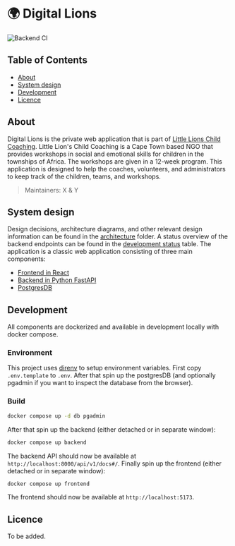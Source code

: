# :earth_africa: Digital Lions 

![Backend CI](https://github.com/guyonmatteau/digital-lions/actions/workflows/ci.yml/badge.svg)

## Table of Contents
- [About](#-about)
- [System design](#-system-design)
- [Development](#-development)
- [Licence](#-licence)


## About

Digital Lions is the private web application that is part of [Little Lions Child Coaching](https://littlelionschildcoaching.com/). Little Lion's Child Coaching is a Cape Town based NGO that provides workshops in social and emotional skills for children in the townships of Africa. The workshops are given in a 12-week program. This application is designed to help the coaches, volunteers, and administrators to keep track of the children, teams, and workshops. 

  > Maintainers: X & Y


## System design

Design decisions, architecture diagrams, and other relevant design information can be found in the [architecture](architecture) folder. A status overview of the backend endpoints can be found in the [development status](architecture/README.md) table.
The application is a classic web application consisting of three main components:
- [Frontend in React](frontend)
- [Backend in Python FastAPI](backend)
- [PostgresDB](architecture/decisions/00-inital-concept.md)


## Development

All components are dockerized and available in development locally with docker compose. 

### Environment

This project uses [direnv](https://direnv.net/) to setup environment variables. First copy `.env.template` to `.env`. After that spin up the postgresDB (and optionally pgadmin if you want to inspect the database from the browser).

### Build
```bash
docker compose up -d db pgadmin
```
After that spin up the backend (either detached or in separate window):
```bash
docker compose up backend
```
The backend API should now be available at `http://localhost:8000/api/v1/docs#/`. Finally spin up the frontend (either detached or in separate window):
```bash
docker compose up frontend
```
The frontend should now be available at `http://localhost:5173`.


## Licence

To be added.
